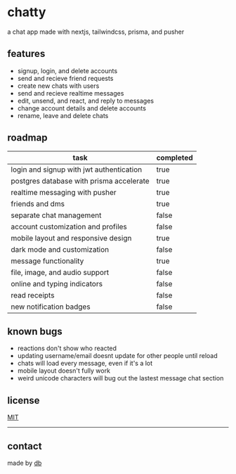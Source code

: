 # chatty

a chat app
made with nextjs, tailwindcss, prisma, and pusher

## features

- signup, login, and delete accounts
- send and recieve friend requests
- create new chats with users
- send and recieve realtime messages
- edit, unsend, and react, and reply to messages
- change account details and delete accounts
- rename, leave and delete chats

## roadmap

| task                                     | completed |
| ---------------------------------------- | --------- |
| login and signup with jwt authentication | true      |
| postgres database with prisma accelerate | true      |
| realtime messaging with pusher           | true      |
| friends and dms                          | true      |
| separate chat management                 | false     |
| account customization and profiles       | false     |
| mobile layout and responsive design      | true      |
| dark mode and customization              | false     |
| message functionality                    | true      |
| file, image, and audio support           | false     |
| online and typing indicators             | false     |
| read receipts                            | false     |
| new notification badges                  | false     |

## known bugs

- reactions don't show who reacted
- updating username/email doesnt update for other people until reload
- chats will load every message, even if it's a lot
- mobile layout doesn't fully work
- weird unicode characters will bug out the lastest message chat section

## license

[MIT](LICENSE)

---

## contact

made by [db](https://github.com/DataBase137)
